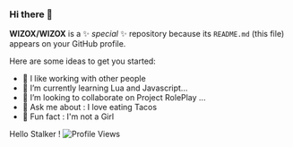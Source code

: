 ### Hi there 👋


**WIZOX/WIZOX** is a ✨ _special_ ✨ repository because its `README.md` (this file) appears on your GitHub profile.

Here are some ideas to get you started:

- 🔨 I like working with other people
- 🧬 I’m currently learning Lua and Javascript...
- 👯 I’m looking to collaborate on Project RolePlay ...
- 🌯  Ask me about : I love eating Tacos
- 👸 Fun fact : I'm not a Girl

Hello Stalker !
![Profile Views](http://estruyf-github.azurewebsites.net/api/VisitorHit?user=WIZOX&repo=github-visitors-badge&countColorcountColor&countColor=%237B1E7A)


